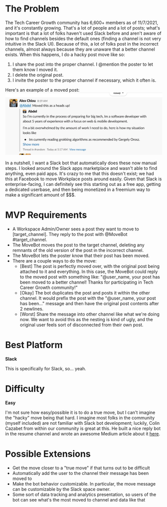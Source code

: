 # The Problem
The Tech Career Growth community has 6,600+ members as of 11/7/2021, and it's constantly growing. That's a lot of people and a lot of posts; what's important is that a lot of folks haven't used Slack before and aren't aware of how to find channels besides the default ones (finding a channel is not very intuitive in the Slack UI). Because of this, a lot of folks post in the incorrect channels, almost always because they are unaware that a better channel exists. When this happens, I do a hacky post move like so:

1. I share the post into the proper channel. I @mention the poster to let them know I moved it.
2. I delete the original post.
3. I invite the poster to the proper channel if necessary, which it often is.

Here's an example of a moved post:
![Slack moved post example](./media/moved_post.png)

In a nutshell, I want a Slack bot that automatically does these now manual steps. I looked around the Slack apps marketplace and wasn't able to find anything, even paid apps. It's crazy to me that this doesn't exist; we had this at Facebook to move Workplace posts around easily. Given that Slack is enterprise-facing, I can definitely see this starting out as a free app, getting a dedicated userbase, and then being monetized in a freemium way to make a significant amount of $$$.

# MVP Requirements
- A Workspace Admin/Owner sees a post they want to move to [target_channel]. They reply to the post with @MoveBot #target_channel.
- The MoveBot moves the post to the target channel, deleting any remnants of the old version of the post in the incorrect channel.
- The MoveBot lets the poster know that their post has been moved.
- There are a couple ways to do the move:
  - [Best] The post is perfectly moved over, with the original post being attached to it and everything. In this case, the MoveBot could reply to the moved post with something like: "@user_name, your post has been moved to a better channel! Thanks for participating in Tech Career Growth community!"
  - [Okay] The bot duplicates the post and posts it within the other channel. It would prefix the post with the "@user_name, your post has been..." message and then have the original post contents after 2 newlines.
  - [Worst] Share the message into other channel like what we're doing now. We want to avoid this as the nesting is kind of ugly, and the original user feels sort of disconnected from their own post.

# Best Platform
**Slack**

This is specifically for Slack, so... yeah.

# Difficulty
**Easy**

I'm not sure how easy/possible it is to do a true move, but I can't imagine the "hacky" move being that hard. I imagine most folks in the community (myself included) are not familiar with Slack bot development; luckily, Colin Cazabet from within our community is great at this. He built a nice reply bot in the resume channel and wrote an awesome Medium article about it [here](https://medium.com/analytics-vidhya/create-and-distribute-a-slack-bot-with-python-and-aws-in-1-hour-41c4a6c0f99d).

# Possible Extensions
- Get the move closer to a "true move" if that turns out to be difficult
- Automatically add the user to the channel their message has been moved to
- Make the bot behavior customizable. In particular, the move message can be customizable by the Slack space owner.
- Some sort of data tracking and analytics presentation, so users of the bot can see what's the most moved to channel and data like that
